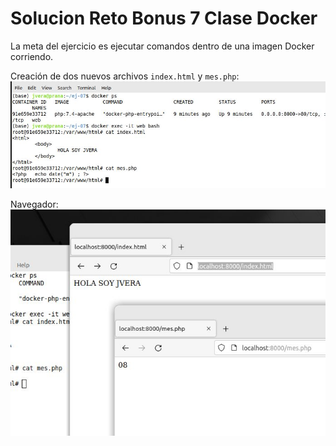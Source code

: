 # Solucion Reto Bonus 7 Clase Docker

La meta del ejercicio es ejecutar comandos dentro de una imagen Docker corriendo.


Creación de dos nuevos archivos ``index.html`` y ``mes.php``:
![src](./img/sol7_01.jpg)


Navegador:
![src](./img/sol7_02.jpg)


